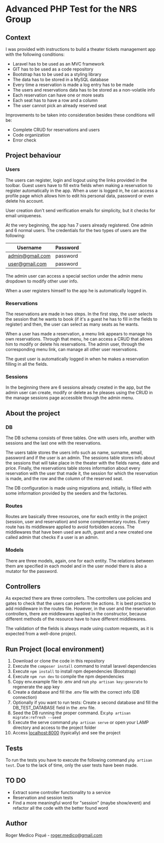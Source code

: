 # Advanced PHP Test for the NRS Group

## Context

I was provided with instructions to build a theater tickets management app
with the following conditions:

 - Laravel has to be used as an MVC framework
 - GIT has to be used as a code repository
 - Bootstrap has to be used as a styling library
 - The data has to be stored in a MySQL database
 - Every time a reservation is made a log entry has to be made
 - The users and reservations data has to be stored as a non-volatile info
 - Each reservation can have one or more seats
 - Each seat has to have a row and a column
 - The user cannot pick an already reserved seat

Improvements to be taken into consideration besides these conditions will be:
 - Complete CRUD for reservations and users
 - Code organization
 - Error check

## Project behaviour

### Users

The users can register, login and logout using the links provided in the toolbar.
Guest users have to fill extra fields when making a reservation to register automatically
in the app. When a user is logged in, he can access a profile page which allows him to
edit his personal data, password or even delete his account.

User creation don't send verification emails for simplicity, but it checks for email uniqueness.

At the very beginning, the app has 7 users already registered. One admin and 6 normal users.
The credentials for the two types of users are the following:

| Username        | Password |
|-----------------|----------|
| admin@gmail.com | password |
| user@gmail.com  | password |

The admin user can access a special section under the admin menu dropdown to modify other user info.

When a user registers himself to the app he is automatically logged in.

### Reservations

The reservations are made in two steps. In the first step, the user selects the session that
he wants to book (if it's a guest he has to fill in the fields to register)
and then, the user can select as many seats as he wants.

When a user has made a reservation, a menu link appears to manage his own reservations.
Through that menu, he can access a CRUD that allows him to modify or delete his reservations.
The admin user, through the corresponding menu link, can manage all other user reservations.

The guest user is automatically logged in when he makes a reservation filling in all the fields.

### Sessions

In the beginning there are 6 sessions already created in the app, but the admin user can create, 
modify or delete as he pleases using the CRUD in the manage sessions page accessible through
the admin menu.

## About the project 

### DB

The DB schema consists of three tables. One with users info, another with
sessions and the last one with the reservations.

The users table stores the users info such as name, surname, email, password and
if the user is an admin. The sessions table stores info about the sessions that will take place
in the theater with the fields name, date and price. Finally, the reservations table
stores information about every reservation with the user that made it, the session
for which the reservation is made, and the row and the column of the reserved seat.

The DB configuration is made using migrations and, initially, is filled
with some information provided by the seeders and the factories.

### Routes

Routes are basically three resources, one for each entity in the project (session, user and reservation)
and some complementary routes. Every route has its middleware applied to avoid forbidden access.
The middlewares that have been used are auth, guest and a new created one called admin that checks if a user is an admin.

### Models

There are three models, again, one for each entity. The relations between them are specified in each model
and in the user model there is also a mutator for the password.

## Controllers

As expected there are three controllers. The controllers use policies and gates to 
check that the users can perform the actions. It is best practice to add middleware in the
routes file. However, in the user and the reservation controllers, there are middlewares applied in 
the constructor, because different methods of the resource have to have different middlewares.

The validation of the fields is always made using custom requests, as it is expected from a well-done project.

## Run Project (local environment)

1. Download or clone the code in this repository
2. Execute the ``composer install`` command to install laravel dependencies
3. Execute ``npm install`` to install npm dependencies (Bootstrap)
4. Execute ``npm run dev`` to compile the npm dependencies
5. Copy env.example file to .env and run ``php artisan key:generate`` to regenerate the app key
6. Create a database and fill the .env file with the correct info (DB connection)
7. Optionally if you want to run tests: Create a second database and fill the DB_TEST_DATABASE field
 in the .env file.
8. Seed the DB running the proper command. Ex:``php artisan migrate:refresh --seed``
9. Execute the serve command ``php artisan serve`` or open your LAMP directory and access to the project folder
10. Access [localhost:8000](http://localhost:8000) (typically) and see the project

## Tests

To run the tests you have to execute the following command ``php artisan test``.
Due to the lack of time, only the user tests have been made.

## TO DO

 - Extract some controller functionality to a service
 - Reservation and session tests
 - Find a more meaningful word for "session" (maybe show/event) and refactor all the code with the better found word

## Author

Roger Medico Piqué - [roger.medico@gmail.com](mailto:roger.medico@gmail.com)
